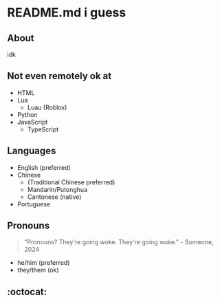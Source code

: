 # README.md i guess
## About
idk
## Not even remotely ok at
* HTML
* Lua
  * Luau (Roblox)
* Python
* JavaScript
  * TypeScript
## Languages
* English (preferred)
* Chinese
  * (Traditional Chinese preferred)
  * Mandarin/Putonghua
  * Cantonese (native)
* Portuguese
## Pronouns
>"Pronouns? They're going woke. They're going woke." - Someone, 2024
* he/him (preferred)
* they/them (ok)
<!---
FishlandicFishy/FishlandicFishy is a ✨ special ✨ repository because its `README.md` (this file) appears on your GitHub profile.
You can click the Preview link to take a look at your changes.
--->




## :octocat:
